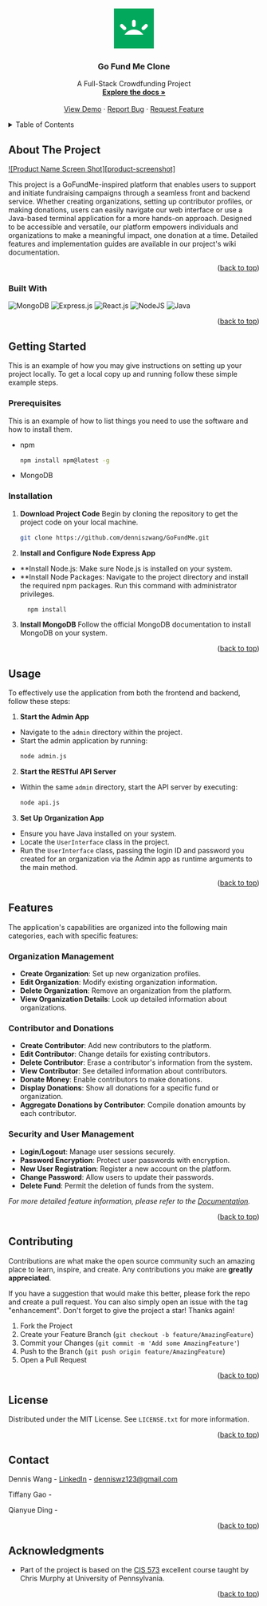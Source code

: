 <a id="readme-top"></a>

<!-- PROJECT LOGO -->
<br />
<div align="center">
  <a href="https://github.com/denniszwang/GoFundMe">
    <img src="images/logo.png" alt="Logo" width="80" height="80">
  </a>

<h3 align="center">Go Fund Me Clone</h3>

  <p align="center">
    A Full-Stack Crowdfunding Project
    <br />
    <a href="https://github.com/denniszwang/GoFundMe/blob/main/wiki.md"><strong>Explore the docs »</strong></a>
    <br />
    <br />
    <a href="https://github.com/denniszwang/GoFundMe">View Demo</a>
    ·
    <a href="https://github.com/denniszwang/GoFundMe/issues/new?labels=bug&template=bug-report---.md">Report Bug</a>
    ·
    <a href="https://github.com/denniszwang/GoFundMe/issues/new?labels=enhancement&template=feature-request---.md">Request Feature</a>
  </p>
</div>



<!-- TABLE OF CONTENTS -->
<details>
  <summary>Table of Contents</summary>
  <ol>
    <li>
      <a href="#about-the-project">About The Project</a>
      <ul>
        <li><a href="#built-with">Built With</a></li>
      </ul>
    </li>
    <li>
      <a href="#getting-started">Getting Started</a>
      <ul>
        <li><a href="#prerequisites">Prerequisites</a></li>
        <li><a href="#installation">Installation</a></li>
      </ul>
    </li>
    <li><a href="#usage">Usage</a></li>
    <li><a href="#features">Features</a></li>
    <li><a href="#contributing">Contributing</a></li>
    <li><a href="#license">License</a></li>
    <li><a href="#contact">Contact</a></li>
    <li><a href="#acknowledgments">Acknowledgments</a></li>
  </ol>
</details>



<!-- ABOUT THE PROJECT -->
## About The Project

[![Product Name Screen Shot][product-screenshot]](https://example.com)

This project is a GoFundMe-inspired platform that enables users to support and initiate fundraising campaigns through a seamless front and backend service. Whether creating organizations, setting up contributor profiles, or making donations, users can easily navigate our web interface or use a Java-based terminal application for a more hands-on approach. Designed to be accessible and versatile, our platform empowers individuals and organizations to make a meaningful impact, one donation at a time. Detailed features and implementation guides are available in our project's wiki documentation.

<p align="right">(<a href="#readme-top">back to top</a>)</p>



### Built With

![MongoDB]
![Express.js]
![React.js]
![NodeJS]
![Java]

<p align="right">(<a href="#readme-top">back to top</a>)</p>



<!-- GETTING STARTED -->
## Getting Started

This is an example of how you may give instructions on setting up your project locally.
To get a local copy up and running follow these simple example steps.

### Prerequisites

This is an example of how to list things you need to use the software and how to install them.
* npm
  ```sh
  npm install npm@latest -g
  ```
* MongoDB

### Installation

1. **Download Project Code**
   Begin by cloning the repository to get the project code on your local machine.
   ```sh
   git clone https://github.com/denniszwang/GoFundMe.git
   ```

2. **Install and Configure Node Express App**
  - **Install Node.js: Make sure Node.js is installed on your system.
  - **Install Node Packages: Navigate to the project directory and install the required npm packages. Run this command with administrator privileges.
    ```sh
      npm install
    ```
   
3. **Install MongoDB**
  Follow the official MongoDB documentation to install MongoDB on your system.

<p align="right">(<a href="#readme-top">back to top</a>)</p>

<!-- USAGE EXAMPLES -->
## Usage

To effectively use the application from both the frontend and backend, follow these steps:

1. **Start the Admin App**
  - Navigate to the `admin` directory within the project.
  - Start the admin application by running:
    ```sh
    node admin.js
    ```

2. **Start the RESTful API Server**
  - Within the same `admin` directory, start the API server by executing:
    ```sh
    node api.js
    ```

3. **Set Up Organization App** 
  - Ensure you have Java installed on your system.
  - Locate the `UserInterface` class in the project.
  - Run the `UserInterface` class, passing the login ID and password you created for an organization via the Admin app as runtime arguments to the main method.

<p align="right">(<a href="#readme-top">back to top</a>)</p>

<!-- Features -->
## Features

The application's capabilities are organized into the following main categories, each with specific features:

### Organization Management
- **Create Organization**: Set up new organization profiles.
- **Edit Organization**: Modify existing organization information.
- **Delete Organization**: Remove an organization from the platform.
- **View Organization Details**: Look up detailed information about organizations.

### Contributor and Donations
- **Create Contributor**: Add new contributors to the platform.
- **Edit Contributor**: Change details for existing contributors.
- **Delete Contributor**: Erase a contributor's information from the system.
- **View Contributor**: See detailed information about contributors.
- **Donate Money**: Enable contributors to make donations.
- **Display Donations**: Show all donations for a specific fund or organization.
- **Aggregate Donations by Contributor**: Compile donation amounts by each contributor.

### Security and User Management
- **Login/Logout**: Manage user sessions securely.
- **Password Encryption**: Protect user passwords with encryption.
- **New User Registration**: Register a new account on the platform.
- **Change Password**: Allow users to update their passwords.
- **Delete Fund**: Permit the deletion of funds from the system.

_For more detailed feature information, please refer to the [Documentation](https://github.com/denniszwang/GoFundMe/blob/main/wiki.md)._

<p align="right">(<a href="#readme-top">back to top</a>)</p>



<!-- CONTRIBUTING -->
## Contributing

Contributions are what make the open source community such an amazing place to learn, inspire, and create. Any contributions you make are **greatly appreciated**.

If you have a suggestion that would make this better, please fork the repo and create a pull request. You can also simply open an issue with the tag "enhancement".
Don't forget to give the project a star! Thanks again!

1. Fork the Project
2. Create your Feature Branch (`git checkout -b feature/AmazingFeature`)
3. Commit your Changes (`git commit -m 'Add some AmazingFeature'`)
4. Push to the Branch (`git push origin feature/AmazingFeature`)
5. Open a Pull Request

<p align="right">(<a href="#readme-top">back to top</a>)</p>



<!-- LICENSE -->
## License

Distributed under the MIT License. See `LICENSE.txt` for more information.

<p align="right">(<a href="#readme-top">back to top</a>)</p>



<!-- CONTACT -->
## Contact

Dennis Wang - [LinkedIn](https://www.linkedin.com/in/denniswang1011/) - denniswz123@gmail.com

Tiffany Gao - 

Qianyue Ding -

<p align="right">(<a href="#readme-top">back to top</a>)</p>


<!-- ACKNOWLEDGMENTS -->
## Acknowledgments
* Part of the project is based on the [CIS 573](https://chrismurphyonline.github.io/cis5730su23/) excellent course taught by Chris Murphy at University of Pennsylvania.

<p align="right">(<a href="#readme-top">back to top</a>)</p>

<!-- MARKDOWN LINKS & IMAGES -->
[React.js]: https://img.shields.io/badge/React-20232A?style=for-the-badge&logo=react&logoColor=61DAFB
[MongoDB]: https://img.shields.io/badge/mongoDB-47A248?style=for-the-badge&logo=MongoDB&logoColor=white
[Express.js]: https://img.shields.io/badge/express.js-%23404d59.svg?style=for-the-badge&logo=express&logoColor=%2361DAFB
[NodeJS]: https://img.shields.io/badge/node.js-6DA55F?style=for-the-badge&logo=node.js&logoColor=white
[Java]: https://img.shields.io/badge/Java-ED8B00?style=for-the-badge&logo=openjdk&logoColor=white